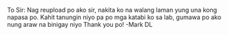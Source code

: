 To Sir:
Nag reupload po ako sir, nakita ko na walang laman yung una kong napasa po. Kahit tanungin niyo pa po mga katabi ko sa lab, gumawa po ako nung araw na binigay niyo
Thank you po! 
-Mark DL
